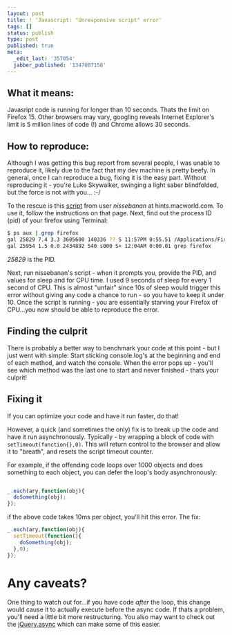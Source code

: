 ```yaml
---
layout: post
title: ! 'Javascript: "Unresponsive script" error'
tags: []
status: publish
type: post
published: true
meta:
  _edit_last: '357054'
  jabber_published: '1347007158'
---
```


What it means:
--------------

Javasript code is running for longer than 10 seconds. Thats the limit on Firefox 15. Other browsers may vary, googling reveals Internet Explorer's limit is 5 million lines of code (!) and Chrome allows 30 seconds.

<!-- more -->

How to reproduce:
-----------------

Although I was getting this bug report from several people, I was unable to reproduce it, likely due to the fact that my dev machine is pretty beefy. In general, once I can reproduce a bug, fixing it is the easy part. Without reproducing it - you're Luke Skywalker, swinging a light saber blindfolded, but the force is not with you... :-/

To the rescue is this [script](http://hints.macworld.com/article.php?story=20110131001708255) from user *nissebanan* at hints.macworld.com. To use it, follow the instructions on that page. Next, find out the process ID (pid) of your firefox using Terminal:

``` bash Find your firefox PID
$ ps aux | grep firefox
gal 25829 7.4 3.3 3605600 140336 ?? S 11:57PM 0:55.51 /Applications/Firefox.app/Contents/MacOS/firefox -psn_0_38671583
gal 25954 1.5 0.0 2434892 540 s000 S+ 12:04AM 0:00.01 grep firefox
```

*25829* is the PID. 

Next, run nissebanan's script - when it prompts you, provide the PID, and values for sleep and for CPU time. I used 9 seconds of sleep for every 1 second of CPU. This is almost "unfair" since 10s of sleep would trigger this error without giving any code a chance to run - so you have to keep it under 10. Once the script is running - you are essentially starving your Firefox of CPU...you now should be able to reproduce the error.

Finding the culprit
-------------------

There is probably a better way to benchmark your code at this point - but I just went with simple: Start sticking console.log's at the beginning and end of each method, and watch the console. When the error pops up - you'll see which method was the last one to start and never finished - thats your culprit!

Fixing it
---------

If you can optimize your code and have it run faster, do that!

However, a quick (and sometimes the only) fix is to break up the code and have it run asynchronously. Typically - by wrapping a block of code with `setTimeout(function{},0)`. This will return control to the browser and allow it to "breath", and resets the script timeout counter.

For example, if the offending code loops over 1000 objects and does something to each object, you can defer the loop's body asynchronously:

``` javascript Code that triggers the Unresponsive Script error. ary is 1000 objects:

_.each(ary,function(obj){
  doSomething(obj);
});

```
if the above code takes 10ms per object, you'll hit this error. The fix:

``` javascript Code that doesn't trigger the error
_.each(ary,function(obj){
  setTimeout(function(){
    doSomething(obj);
  },0);
});
```

Any caveats?
============

One thing to watch out for...if you have code _after_ the loop, this change would cause it to actually execute before the async code. If thats a problem, you'll need a little bit more restructuring. You also may want to check out the [jQuery.async](http://mess.genezys.net/jquery/jquery.async.php) which can make some of this easier.
